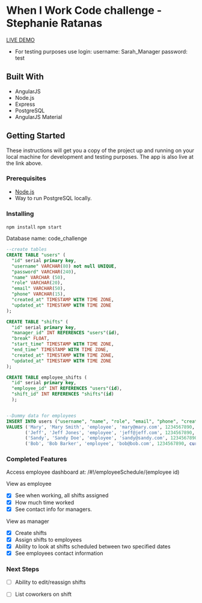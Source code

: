 # When I Work Code challenge - Stephanie Ratanas

[LIVE DEMO](https://lit-gorge-39930.herokuapp.com)

 - For testing purposes use login:
  username: Sarah_Manager
  password: test

## Built With

* AngularJS
* Node.js
* Express
* PostgreSQL
* AngularJS Material

## Getting Started

These instructions will get you a copy of the project up and running on your local machine for development and testing purposes. The app is also live at the link above.

### Prerequisites

- [Node.js](https://nodejs.org/en/)
- Way to run PostgreSQL locally.


### Installing

```npm install```
```npm start```

Database name: code_challenge
```sql
--create tables
CREATE TABLE "users" (
  "id" serial primary key,
  "username" VARCHAR(80) not null UNIQUE,
  "password" VARCHAR(240),
  "name" VARCHAR (50),
  "role" VARCHAR(20),
  "email" VARCHAR(50),
  "phone" VARCHAR(15),
  "created_at" TIMESTAMP WITH TIME ZONE,
  "updated_at" TIMESTAMP WITH TIME ZONE
);

CREATE TABLE "shifts" (
  "id" serial primary key,
  "manager_id" INT REFERENCES "users"(id),
  "break" FLOAT,
  "start_time" TIMESTAMP WITH TIME ZONE,
  "end_time" TIMESTAMP WITH TIME ZONE,
  "created_at" TIMESTAMP WITH TIME ZONE,
  "updated_at" TIMESTAMP WITH TIME ZONE
);

CREATE TABLE employee_shifts (
  "id" serial primary key,
  "employee_id" INT REFERENCES "users"(id),
  "shift_id" INT REFERENCES "shifts"(id)
  );


--Dummy data for employees
INSERT INTO users ("username", "name", "role", "email", "phone", "created_at")
VALUES ('Mary', 'Mary Smith', 'employee', 'mary@mary.com', 1234567890, current_timestamp),
	   ('Jeff', 'Jeff Jones', 'employee', 'jeff@jeff.com', 1234567890, current_timestamp),
	   ('Sandy', 'Sandy Doe', 'employee', 'sandy@sandy.com', 1234567890, current_timestamp),
	   ('Bob', 'Bob Barker', 'employee', 'bob@bob.com', 1234567890, current_timestamp);

```


### Completed Features

Access employee dashboard at: /#!/employeeSchedule/(employee id)

View as employee
- [x] See when working, all shifts assigned
- [x] How much time worked
- [x] See contact info for managers.

View as manager
- [x] Create shifts
- [x] Assign shifts to employees
- [x] Ability to look at shifts scheduled between two specified dates
- [x] See employees contact information

### Next Steps

- [ ] Ability to edit/reassign shifts
- [ ] List coworkers on shift



